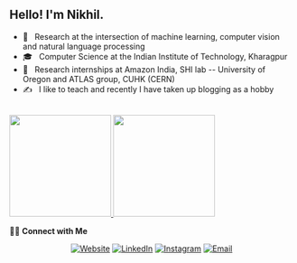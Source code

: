<h2> Hello! I'm Nikhil.</h2>

- 🤔 &nbsp; Research at the intersection of machine learning, computer vision and natural language processing
- 🎓 &nbsp; Computer Science at the Indian Institute of Technology, Kharagpur
- 💼 &nbsp; Research internships at Amazon India, SHI lab -- University of Oregon and ATLAS group, CUHK (CERN)
- ✍️ &nbsp; I like to teach and recently I have taken up blogging as a hobby

<br/>

<a href="https://github.com/itsShnik">
  <img height="180em" src="https://github-readme-stats.vercel.app/api?username=itsShnik&theme=gruvbox&show_icons=true&count_private=true" />
  <img height="180em" src="https://github-readme-stats.vercel.app/api/top-langs/?username=itsShnik&theme=gruvbox&layout=compact&count_private=true" />
</a>

<br/>

🤝🏻 **Connect with Me**

<p align="center">
<a href="https://itsShnik.github.io/"><img alt="Website" src="https://img.shields.io/badge/Website-black?style=flat-square&logo=google-chrome"></a>
<a href="https://www.linkedin.com/in/iamshnik/"><img alt="LinkedIn" src="https://img.shields.io/badge/LinkedIn-black?style=flat-square&logo=linkedin"></a>
<a href="https://www.instagram.com/iamshnik/"><img alt="Instagram" src="https://img.shields.io/badge/Instagram-black?style=flat-square&logo=instagram"></a>
<a href="mailto:shnikisme@gmail.com"><img alt="Email" src="https://img.shields.io/badge/Email-black?style=flat-square&logo=gmail"></a>
</p>
